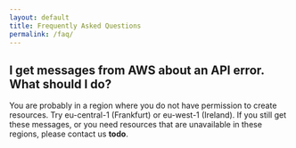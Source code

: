 ```yaml
---
layout: default
title: Frequently Asked Questions
permalink: /faq/
---
```


## I get messages from AWS about an API error. What should I do?
You are probably in a region where you do not have permission to create resources.
Try eu-central-1 (Frankfurt) or eu-west-1 (Ireland).
If you still get these messages, or you need resources that are unavailable in these regions, please contact us **todo**.
